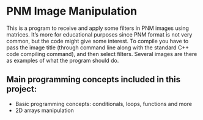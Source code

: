 # PNM Image Manipulation
This is a program to receive and apply some filters in PNM images using matrices. It’s more for educational purposes since PNM format is not very common, but the code might give some interest. To compile you have to pass the image title (through command line along with the standard C++ code compiling command), and then select filters. Several images are there as examples of what the program should do.

## Main programming concepts included in this project:
- Basic programming concepts: conditionals, loops, functions and more
- 2D arrays manipulation

